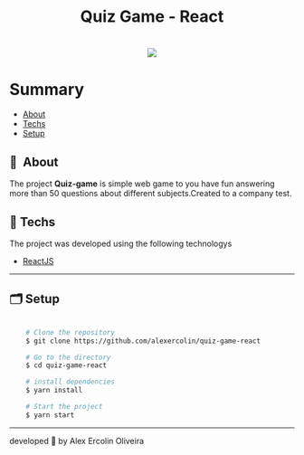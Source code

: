 <h1 align="center">
    Quiz Game - React
</h1>

<h1 align="center">
    <img  src="https://ik.imagekit.io/ins9ecquwr9/quiz-game_f-4nGfyDx.gif?updatedAt=1633779595065">
</h1>

# Summary

- [About](#-sobre)
- [Techs](#-tecnologias-utilizadas)
- [Setup](#-como-baixar-o-projeto)

## 🔖&nbsp; About

The project **Quiz-game** is simple web game to you have fun answering more than 50 questions about different subjects.Created to a company test.

## 🚀 Techs
  
The project was developed using the following technologys

- [ReactJS](https://reactjs.org)
---

## 🗂 Setup

```bash

    # Clone the repository
    $ git clone https://github.com/alexercolin/quiz-game-react

    # Go to the directory
    $ cd quiz-game-react

    # install dependencies
    $ yarn install

    # Start the project
    $ yarn start
```

---

developed 💜 by Alex Ercolin Oliveira
